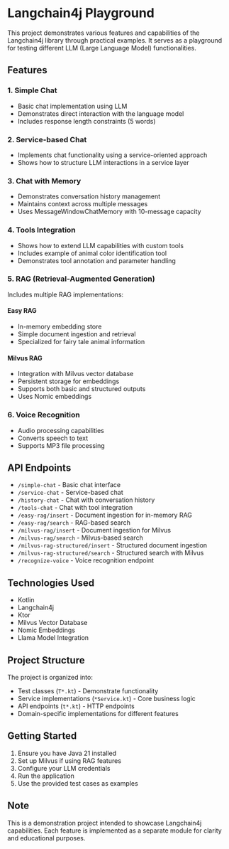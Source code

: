 # Langchain4j Playground

This project demonstrates various features and capabilities of the Langchain4j library through practical examples. It
serves as a playground for testing different LLM (Large Language Model) functionalities.

## Features

### 1. Simple Chat

- Basic chat implementation using LLM
- Demonstrates direct interaction with the language model
- Includes response length constraints (5 words)

### 2. Service-based Chat

- Implements chat functionality using a service-oriented approach
- Shows how to structure LLM interactions in a service layer

### 3. Chat with Memory

- Demonstrates conversation history management
- Maintains context across multiple messages
- Uses MessageWindowChatMemory with 10-message capacity

### 4. Tools Integration

- Shows how to extend LLM capabilities with custom tools
- Includes example of animal color identification tool
- Demonstrates tool annotation and parameter handling

### 5. RAG (Retrieval-Augmented Generation)

Includes multiple RAG implementations:

#### Easy RAG

- In-memory embedding store
- Simple document ingestion and retrieval
- Specialized for fairy tale animal information

#### Milvus RAG

- Integration with Milvus vector database
- Persistent storage for embeddings
- Supports both basic and structured outputs
- Uses Nomic embeddings

### 6. Voice Recognition

- Audio processing capabilities
- Converts speech to text
- Supports MP3 file processing

## API Endpoints

- `/simple-chat` - Basic chat interface
- `/service-chat` - Service-based chat
- `/history-chat` - Chat with conversation history
- `/tools-chat` - Chat with tool integration
- `/easy-rag/insert` - Document ingestion for in-memory RAG
- `/easy-rag/search` - RAG-based search
- `/milvus-rag/insert` - Document ingestion for Milvus
- `/milvus-rag/search` - Milvus-based search
- `/milvus-rag-structured/insert` - Structured document ingestion
- `/milvus-rag-structured/search` - Structured search with Milvus
- `/recognize-voice` - Voice recognition endpoint

## Technologies Used

- Kotlin
- Langchain4j
- Ktor
- Milvus Vector Database
- Nomic Embeddings
- Llama Model Integration

## Project Structure

The project is organized into:

- Test classes (`T*.kt`) - Demonstrate functionality
- Service implementations (`*Service.kt`) - Core business logic
- API endpoints (`t*.kt`) - HTTP endpoints
- Domain-specific implementations for different features

## Getting Started

1. Ensure you have Java 21 installed
2. Set up Milvus if using RAG features
3. Configure your LLM credentials
4. Run the application
5. Use the provided test cases as examples

## Note

This is a demonstration project intended to showcase Langchain4j capabilities. Each feature is implemented as a separate
module for clarity and educational purposes.